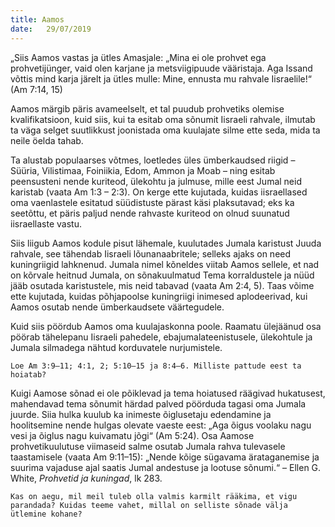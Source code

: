 ```yaml
---
title: Aamos
date:   29/07/2019
---
```


„Siis Aamos vastas ja ütles Amasjale: „Mina ei ole prohvet ega prohvetijünger, vaid olen karjane ja metsviigipuude vääristaja. Aga Issand võttis mind karja järelt ja ütles mulle: Mine, ennusta mu rahvale Iisraelile!“ (Am 7:14, 15)

Aamos märgib päris avameelselt, et tal puudub prohvetiks olemise kvalifikatsioon, kuid siis, kui ta esitab oma sõnumit Iisraeli rahvale, ilmutab ta väga selget suutlikkust joonistada oma kuulajate silme ette seda, mida ta neile öelda tahab.

Ta alustab populaarses võtmes, loetledes üles ümberkaudsed riigid – Süüria, Vilistimaa, Foiniikia, Edom, Ammon ja Moab – ning esitab peensusteni nende kuriteod, ülekohtu ja julmuse, mille eest Jumal neid karistab (vaata Am 1:3 – 2:3). On kerge ette kujutada, kuidas iisraellased oma vaenlastele esitatud süüdistuste pärast käsi plaksutavad; eks ka seetõttu, et päris paljud nende rahvaste kuriteod on olnud suunatud iisraellaste vastu.

Siis liigub Aamos kodule pisut lähemale, kuulutades Jumala karistust Juuda rahvale, see tähendab Iisraeli lõunanaabritele; selleks ajaks on need kuningriigid lahknenud. Jumala nimel kõneldes viitab Aamos sellele, et nad on kõrvale heitnud Jumala, on sõnakuulmatud Tema korraldustele ja nüüd jääb osutada karistustele, mis neid tabavad (vaata Am 2:4, 5). Taas võime ette kujutada, kuidas põhjapoolse kuningriigi inimesed aplodeerivad, kui Aamos osutab nende ümberkaudsete väärtegudele.

Kuid siis pöördub Aamos oma kuulajaskonna poole. Raamatu ülejäänud osa pöörab tähelepanu Iisraeli pahedele, ebajumalateenistusele, ülekohtule ja Jumala silmadega nähtud korduvatele nurjumistele.

`Loe Am 3:9–11; 4:1, 2; 5:10–15 ja 8:4–6. Milliste pattude eest ta hoiatab?`

Kuigi Aamose sõnad ei ole põiklevad ja tema hoiatused räägivad hukatusest, mahendavad tema sõnumit härdad palved pöörduda tagasi oma Jumala juurde. Siia hulka kuulub ka inimeste õiglusetaju edendamine ja hoolitsemine nende hulgas olevate vaeste eest: „Aga õigus voolaku nagu vesi ja õiglus nagu kuivamatu jõgi“ (Am 5:24). Osa Aamose prohvetikuulutuse viimaseid salme osutab Jumala rahva tulevasele taastamisele (vaata Am 9:11–15): „Nende kõige sügavama ärataganemise ja suurima vajaduse ajal saatis Jumal andestuse ja lootuse sõnumi.“ – Ellen G. White, _Prohvetid ja kuningad_, lk 283.

`Kas on aegu, mil meil tuleb olla valmis karmilt rääkima, et vigu parandada? Kuidas teeme vahet, millal on selliste sõnade välja ütlemine kohane?`